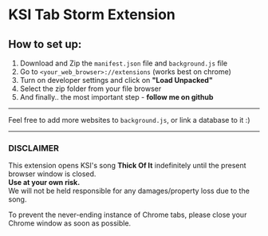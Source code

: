 # KSI Tab Storm Extension

## How to set up:

1. Download and Zip the `manifest.json` file and `background.js` file  
2. Go to `<your_web_browser>://extensions` (works best on chrome)  
3. Turn on developer settings and click on **"Load Unpacked"**  
4. Select the zip folder from your file browser  
5. And finally.. the most important step - **follow me on github**

---

Feel free to add more websites to `background.js`, or link a database to it :)

---

### DISCLAIMER

This extension opens KSI's song **Thick Of It** indefinitely until the present browser window is closed.  
**Use at your own risk.**  
We will not be held responsible for any damages/property loss due to the song.

To prevent the never-ending instance of Chrome tabs, please close your Chrome window as soon as possible.
